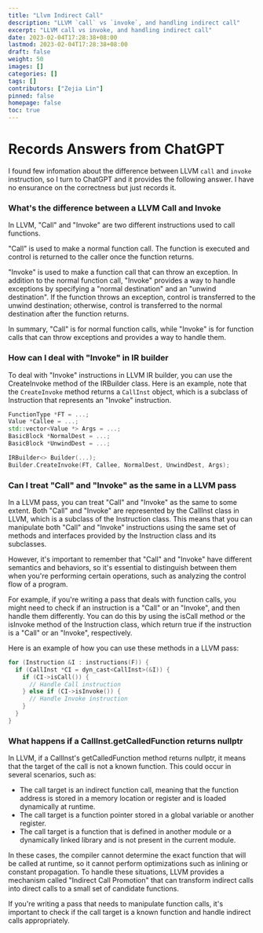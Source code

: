 ```yaml
---
title: "Llvm Indirect Call"
description: "LLVM `call` vs `invoke`, and handling indirect call"
excerpt: "LLVM call vs invoke, and handling indirect call"
date: 2023-02-04T17:28:38+08:00
lastmod: 2023-02-04T17:28:38+08:00
draft: false
weight: 50
images: []
categories: []
tags: []
contributors: ["Zejia Lin"]
pinned: false
homepage: false
toc: true
---
```


# Records Answers from ChatGPT

I found few infomation about the difference between LLVM `call` and `invoke` instruction, so I turn to ChatGPT and it provides the following answer. I have no ensurance on the correctness but just records it.

### What's the difference between a LLVM Call and Invoke

In LLVM, "Call" and "Invoke" are two different instructions used to call functions.

"Call" is used to make a normal function call. The function is executed and control is returned to the caller once the function returns.

"Invoke" is used to make a function call that can throw an exception. In addition to the normal function call, "Invoke" provides a way to handle exceptions by specifying a "normal destination" and an "unwind destination". If the function throws an exception, control is transferred to the unwind destination; otherwise, control is transferred to the normal destination after the function returns.

In summary, "Call" is for normal function calls, while "Invoke" is for function calls that can throw exceptions and provides a way to handle them.

### How can I deal with "Invoke" in IR builder

To deal with "Invoke" instructions in LLVM IR builder, you can use the CreateInvoke method of the IRBuilder class. Here is an example, note that the `CreateInvoke` method returns a `CallInst` object, which is a subclass of Instruction that represents an "Invoke" instruction.

```cpp
FunctionType *FT = ...;
Value *Callee = ...;
std::vector<Value *> Args = ...;
BasicBlock *NormalDest = ...;
BasicBlock *UnwindDest = ...;

IRBuilder<> Builder(...);
Builder.CreateInvoke(FT, Callee, NormalDest, UnwindDest, Args);
```

### Can I treat "Call" and "Invoke" as the same in a LLVM pass

In a LLVM pass, you can treat "Call" and "Invoke" as the same to some extent. Both "Call" and "Invoke" are represented by the CallInst class in LLVM, which is a subclass of the Instruction class. This means that you can manipulate both "Call" and "Invoke" instructions using the same set of methods and interfaces provided by the Instruction class and its subclasses.

However, it's important to remember that "Call" and "Invoke" have different semantics and behaviors, so it's essential to distinguish between them when you're performing certain operations, such as analyzing the control flow of a program.

For example, if you're writing a pass that deals with function calls, you might need to check if an instruction is a "Call" or an "Invoke", and then handle them differently. You can do this by using the isCall method or the isInvoke method of the Instruction class, which return true if the instruction is a "Call" or an "Invoke", respectively.

Here is an example of how you can use these methods in a LLVM pass:

```cpp
for (Instruction &I : instructions(F)) {
  if (CallInst *CI = dyn_cast<CallInst>(&I)) {
    if (CI->isCall()) {
      // Handle Call instruction
    } else if (CI->isInvoke()) {
      // Handle Invoke instruction
    }
  }
}
```

### What happens if a CallInst.getCalledFunction returns nullptr

In LLVM, if a CallInst's getCalledFunction method returns nullptr, it means that the target of the call is not a known function. This could occur in several scenarios, such as:

- The call target is an indirect function call, meaning that the function address is stored in a memory location or register and is loaded dynamically at runtime.
- The call target is a function pointer stored in a global variable or another register.
- The call target is a function that is defined in another module or a dynamically linked library and is not present in the current module.

In these cases, the compiler cannot determine the exact function that will be called at runtime, so it cannot perform optimizations such as inlining or constant propagation. To handle these situations, LLVM provides a mechanism called "Indirect Call Promotion" that can transform indirect calls into direct calls to a small set of candidate functions.

If you're writing a pass that needs to manipulate function calls, it's important to check if the call target is a known function and handle indirect calls appropriately.
